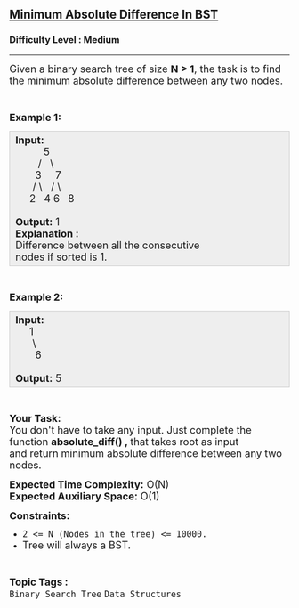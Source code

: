 <h2><a href="https://practice.geeksforgeeks.org/problems/minimum-absolute-difference-in-bst-1665139652/1">Minimum Absolute Difference In BST</a></h2><h3>Difficulty Level : Medium</h3><hr><div class="problems_problem_content__Xm_eO"><p><span style="font-size:18px">Given a binary search tree&nbsp;of size&nbsp;<strong>N &gt; 1</strong>, the task is to find the minimum absolute difference between any two nodes.</span></p>

<p>&nbsp;</p>

<p><span style="font-size:18px"><strong>Example 1:</strong></span></p>

<div style="background: rgb(238, 238, 238); border: 1px solid rgb(204, 204, 204); padding: 5px 10px; --darkreader-inline-bgimage: initial; --darkreader-inline-bgcolor:#222426; --darkreader-inline-border-top:#3e4446; --darkreader-inline-border-right:#3e4446; --darkreader-inline-border-bottom:#3e4446; --darkreader-inline-border-left:#3e4446;"><span style="font-size:18px"><strong>Input:</strong><br>
&nbsp;&nbsp;&nbsp;&nbsp;&nbsp;&nbsp;&nbsp;&nbsp;&nbsp; 5<br>
&nbsp;&nbsp;&nbsp;&nbsp;&nbsp;&nbsp;&nbsp; /&nbsp;&nbsp; \<br>
&nbsp;&nbsp;&nbsp;&nbsp;&nbsp;&nbsp; 3&nbsp;&nbsp;&nbsp;&nbsp; 7<br>
&nbsp;&nbsp;&nbsp;&nbsp;&nbsp; / \&nbsp;&nbsp; / \<br>
&nbsp;&nbsp;&nbsp;&nbsp; 2&nbsp;&nbsp; 4 6&nbsp;&nbsp; 8<br>
<br>
<strong>Output:</strong> 1<br>
<strong>Explanation :</strong><br>
Difference between all the consecutive<br>
nodes if sorted is 1.</span></div>

<p>&nbsp;</p>

<p><span style="font-size:18px"><strong>Example 2:</strong></span></p>

<div style="background: rgb(238, 238, 238); border: 1px solid rgb(204, 204, 204); padding: 5px 10px; --darkreader-inline-bgimage: initial; --darkreader-inline-bgcolor:#222426; --darkreader-inline-border-top:#3e4446; --darkreader-inline-border-right:#3e4446; --darkreader-inline-border-bottom:#3e4446; --darkreader-inline-border-left:#3e4446;"><span style="font-size:18px"><strong>Input:</strong><br>
&nbsp;&nbsp;&nbsp;&nbsp; 1<br>
&nbsp;&nbsp;&nbsp;&nbsp;&nbsp; \<br>
&nbsp;&nbsp;&nbsp;&nbsp;&nbsp;&nbsp; 6<br>
<br>
<strong>Output:</strong> 5</span></div>

<p>&nbsp;</p>

<p><span style="font-size:18px"><strong>Your Task:</strong><br>
You don't have to take any input. Just complete the function <strong>absolute_diff</strong><strong>() ,&nbsp;</strong>that takes root as input and&nbsp;return&nbsp;minimum absolute difference between any two nodes.</span></p>

<p><span style="font-size:18px"><strong>Expected Time Complexity:</strong>&nbsp;O(N)<br>
<strong>Expected Auxiliary Space:</strong>&nbsp;O(1)</span></p>

<p><span style="font-size:18px"><strong>Constraints:</strong></span></p>

<ul>
	<li><span style="font-size:18px"><code>2 &lt;= N (Nodes in the tree)&nbsp;&lt;= 10000.</code></span></li>
	<li><span style="font-size:18px">Tree will always a BST.</span></li>
</ul>
</div><br><p><span style=font-size:18px><strong>Topic Tags : </strong><br><code>Binary Search Tree</code>&nbsp;<code>Data Structures</code>&nbsp;
